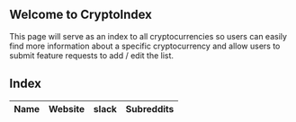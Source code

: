 ## Welcome to CryptoIndex

This page will serve as an index to all cryptocurrencies so users can easily find more information about a specific cryptocurrency and allow users to submit feature requests to add / edit the list. 

## Index

| Name 		  |    Website    |    slack         |    Subreddits    |
| :---      |     :---:     |      :---:       |       :---:      |

